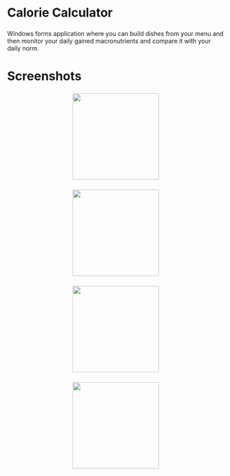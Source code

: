 <h1 align="left">Calorie Calculator</h1>

###

<p align="left">Windows forms application where you can build dishes from your menu and then monitor your daily gained macronutrients and compare it with your daily norm.</p>

###

<h1 align="left">Screenshots</h1>

###

<div align="center">
  <img height="200" src="https://i.imgur.com/Y8tUxxq.png"  />
</div>

###

<div align="center">
  <img height="200" src="https://i.imgur.com/X8B2T1z.png"  />
</div>

###

<div align="center">
  <img height="200" src="https://i.imgur.com/qQJoziW.png"  />
</div>

###

<div align="center">
  <img height="200" src="https://i.imgur.com/FSAA4T6.png"  />
</div>
